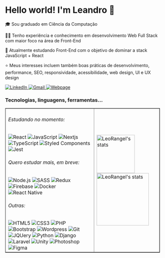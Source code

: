 <h1>Hello world! I'm Leandro 👋</h1>

<p>🎓 Sou graduado em Ciência da Computação</p>
<p>👨‍💻 Tenho experiência e conhecimento em desenvolvimento Web Full Stack com maior foco na área de Front-End</p>
<p>🧠 Atualmente estudando Front-End com o objetivo de dominar a stack JavaScript + React</p>
<p>⭐ Meus interesses incluem também boas práticas de desenvolvimento, performance, SEO, responsividade, acessibilidade, web design, UI e UX design</p>
<p>
	<a href="https://www.linkedin.com/in/leandro-ranggel" target="_blank">
		<img src="https://img.shields.io/badge/linkedin-0077B5?style=for-the-badge&logo=linkedin&logoColor=white" alt="LinkedIn">
	</a>
	<a href="mailto:leandro.mdrs06@gmail.com" target="_blank">
		<img src="https://img.shields.io/badge/e--mail-D14836?style=for-the-badge&logo=gmail&logoColor=white" alt="Gmail">
	</a>
	<a href="https://leorangel.github.io/" target="_blank">
		<img src="https://img.shields.io/badge/leorangel.github.io-D14836?style=for-the-badge&color=success" alt="Webpage">
	</a>
</p>

<h3>Tecnologias, linguagens, ferramentas...</h3>
<table border="none">
    <tr>
        <td>
		<h6>Estudando no momento:</h6>
		<img alt="React" src="https://img.shields.io/badge/React-20232A?&logo=react&logoColor=61DAFB">
		<img alt="JavaScript" src="https://img.shields.io/badge/JavaScript-F7DF1E?&logo=javascript&logoColor=black">
		<img alt="Nextjs" src="https://img.shields.io/badge/next.js-000000?&logo=nextdotjs&logoColor=white">
		<img alt="TypeScript" src="https://img.shields.io/badge/TypeScript-007ACC?&logo=typescript&logoColor=white">
		<img alt="Styled Components" src="https://img.shields.io/badge/styled--components-DB7093?&logo=styled-components&logoColor=white">
		<img alt="Jest" src="https://img.shields.io/badge/Jest-C21325?&logo=jest&logoColor=white">
		<h6>Quero estudar mais, em breve:</h6>
		<img alt="Node.js" src="https://img.shields.io/badge/Node.js-43853D?&logo=node.js&logoColor=white"/>
		<img alt="SASS" src="https://img.shields.io/badge/Sass-CC6699?&logo=sass&logoColor=white">
		<img alt="Redux" src="https://img.shields.io/badge/Redux-593D88?&logo=redux&logoColor=white">
		<img alt="Firebase" src="https://img.shields.io/badge/firebase-ffca28?&logo=firebase&logoColor=black">
		<img alt="Docker" src="https://img.shields.io/badge/docker-%230db7ed.svg?&logo=docker&logoColor=white">
		<img alt="React Native" src="https://img.shields.io/badge/React_Native-20232A?&logo=react&logoColor=61DAFB">
		<h6>Outras:</h6>
		<img alt="HTML5" src="https://img.shields.io/badge/HTML5-E34F26?&logo=html5&logoColor=white">
		<img alt="CSS3" src="https://img.shields.io/badge/CSS3-1572B6?&logo=css3&logoColor=white">
		<img alt="PHP" src="https://img.shields.io/badge/PHP-777BB4?&logo=php&logoColor=white">
		<img alt="Bootstrap" src="https://img.shields.io/badge/Bootstrap-563D7C?&logo=bootstrap&logoColor=white">
		<img alt="Wordpress" src="https://img.shields.io/badge/Wordpress-21759B?&logo=wordpress&logoColor=white">
		<img alt="Git" src="https://img.shields.io/badge/Git-F05032?&logo=git&logoColor=white">
		<img alt="JQUery" src="https://img.shields.io/badge/jQuery-0769AD?&logo=jquery&logoColor=white">
		<img alt="Python" src="https://img.shields.io/badge/Python-14354C?&logo=python&logoColor=white"/>
		<img alt="Django" src="https://img.shields.io/badge/Django-092E20?&logo=django&logoColor=white">
		<img alt="Laravel" src="https://img.shields.io/badge/Laravel-FF2D20?&logo=laravel&logoColor=white">
		<img alt="Unity" src="https://img.shields.io/badge/Unity-100000?&logo=unity&logoColor=white">
		<img alt="Photoshop" src="https://img.shields.io/badge/Photoshop-24205E.svg?&logo=adobe-photoshop&logoColor=white">
		<img alt="Figma" src="https://img.shields.io/badge/Figma-F24D1D.svg?&logo=figma&logoColor=white">
        </td>
        <td>
		<img src="https://github-readme-stats.vercel.app/api?username=LeoRangel&locale=pt-br&show_icons=true&hide_border=true&theme=react&count_private=true&hide=stars" alt="LeoRangel's stats" height="124"/>
<!-- 		<img alt="LeoRangel's streak" src="https://github-readme-streak-stats.herokuapp.com/?user=LeoRangel&theme=react&hide_border=true&count_private=true&locale=pt-br" height="150"/> -->
		<img src="https://github-readme-stats.vercel.app/api/top-langs?username=LeoRangel&show_icons=true&locale=pt-br&layout=compact&theme=react&hide_border=true&count_private=true" alt="LeoRangel's stats" height="170"/>
        </td>
    </tr>
</table>
